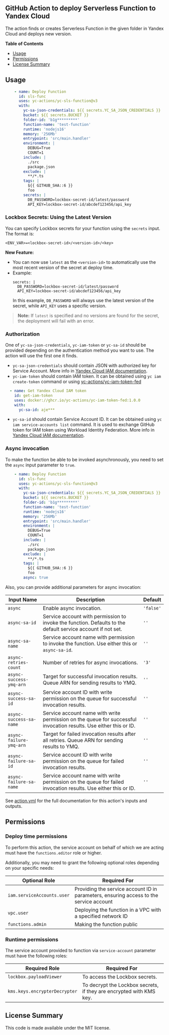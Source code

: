 ## GitHub Action to deploy Serverless Function to Yandex Cloud

The action finds or creates Serverless Function in the given folder in Yandex Cloud and deploys new version.

**Table of Contents**

<!-- toc -->

- [Usage](#usage)
- [Permissions](#permissions)
- [License Summary](#license-summary)

<!-- tocstop -->

## Usage

```yaml
    - name: Deploy Function
      id: sls-func
      uses: yc-actions/yc-sls-function@v3
      with:
        yc-sa-json-credentials: ${{ secrets.YC_SA_JSON_CREDENTIALS }}
        bucket: ${{ secrets.BUCKET }}
        folder-id: 'b1g*********'
        function-name: 'test-function'
        runtime: 'nodejs16'
        memory: '256Mb'
        entrypoint: 'src/main.handler'
        environment: |
          DEBUG=True
          COUNT=1
        include: |
          ./src
          package.json
        exclude: |
          **/*.ts
        tags: |
          ${{ GITHUB_SHA::6 }}
          foo
        secrets: |
          DB_PASSWORD=lockbox-secret-id/latest/password
          API_KEY=lockbox-secret-id/abcdef123456/api_key
```

### Lockbox Secrets: Using the Latest Version

You can specify Lockbox secrets for your function using the `secrets` input. The format is:

```
<ENV_VAR>=<lockbox-secret-id>/<version-id>/<key>
```

**New Feature:**
- You can now use `latest` as the `<version-id>` to automatically use the most recent version of the secret at deploy time.
- Example:
  ```
  secrets: |
    DB_PASSWORD=lockbox-secret-id/latest/password
    API_KEY=lockbox-secret-id/abcdef123456/api_key
  ```
  In this example, `DB_PASSWORD` will always use the latest version of the secret, while `API_KEY` uses a specific version.

> **Note:** If `latest` is specified and no versions are found for the secret, the deployment will fail with an error.

### Authorization
One of `yc-sa-json-credentials`, `yc-iam-token` or `yc-sa-id` should be provided depending on the authentication method
you
want to use. The action will use the first one it finds.

* `yc-sa-json-credentials` should contain JSON with authorized key for Service Account. More info
  in [Yandex Cloud IAM documentation](https://yandex.cloud/en/docs/iam/operations/authentication/manage-authorized-keys#cli_1).
* `yc-iam-token` should contain IAM token. It can be obtained using `yc iam create-token` command or using
  [yc-actions/yc-iam-token-fed](https://github.com/yc-actions/yc-iam-token-fed)

```yaml
  - name: Get Yandex Cloud IAM token
    id: get-iam-token
    uses: docker://ghcr.io/yc-actions/yc-iam-token-fed:1.0.0
    with:
      yc-sa-id: aje***
```

* `yc-sa-id` should contain Service Account ID. It can be obtained using `yc iam service-accounts list` command. It is
  used to exchange GitHub token for IAM token using Workload Identity Federation. More info
  in [Yandex Cloud IAM documentation](https://yandex.cloud/ru/docs/iam/concepts/workload-identity).

### Async invocation

To make the function be able to be invoked asynchronously, you need to set the `async` input parameter to `true`.

```yaml
    - name: Deploy Function
      id: sls-func
      uses: yc-actions/yc-sls-function@v3
      with:
        yc-sa-json-credentials: ${{ secrets.YC_SA_JSON_CREDENTIALS }}
        bucket: ${{ secrets.BUCKET }}
        folder-id: 'b1g*********'
        function-name: 'test-function'
        runtime: 'nodejs16'
        memory: '256Mb'
        entrypoint: 'src/main.handler'
        environment: |
          DEBUG=True
          COUNT=1
        include: |
          ./src
          package.json
        exclude: |
          **/*.ts
        tags: |
          ${{ GITHUB_SHA::6 }}
          foo
        async: true
```

Also, you can provide additional parameters for async invocation:

| **Input Name**          | **Description**                                                                                                   | **Default** |
|-------------------------|-------------------------------------------------------------------------------------------------------------------|-------------|
| `async`                 | Enable async invocation.                                                                                          | `'false'`   |
| `async-sa-id`           | Service account with permission to invoke the function. Defaults to the default service account if not set.       | `''`        |
| `async-sa-name`         | Service account name with permission to invoke the function. Use either this or `async-sa-id`.                    | `''`        |
| `async-retries-count`   | Number of retries for async invocations.                                                                          | `'3'`       |
| `async-success-ymq-arn` | Target for successful invocation results. Queue ARN for sending results to YMQ.                                   | `''`        |
| `async-success-sa-id`   | Service account ID with write permission on the queue for successful invocation results.                          | `''`        |
| `async-success-sa-name` | Service account name with write permission on the queue for successful invocation results. Use either this or ID. | `''`        |
| `async-failure-ymq-arn` | Target for failed invocation results after all retries. Queue ARN for sending results to YMQ.                     | `''`        |
| `async-failure-sa-id`   | Service account ID with write permission on the queue for failed invocation results.                              | `''`        |
| `async-failure-sa-name` | Service account name with write permission on the queue for failed invocation results. Use either this or ID.     | `''`        |

See [action.yml](action.yml) for the full documentation for this action's inputs and outputs.

## Permissions

### Deploy time permissions

To perform this action, the service account on behalf of which we are acting must have
the `functions.editor` role or higher.

Additionally, you may need to grant the following optional roles depending on your specific needs:

| Optional Role              | Required For                                                                           |
|----------------------------|----------------------------------------------------------------------------------------|
| `iam.serviceAccounts.user` | Providing the service account ID in parameters, ensuring access to the service account |
| `vpc.user`                 | Deploying the function in a VPC with a specified network ID                            |
| `functions.admin`          | Making the function public                                                             |

### Runtime permissions

The service account provided to function via `service-account` parameter must have the following roles:

| Required Role                 | Required For                                                        |
|-------------------------------|---------------------------------------------------------------------|
| `lockbox.payloadViewer`       | To access the Lockbox secrets.                                      |
| `kms.keys.encrypterDecrypter` | To decrypt the Lockbox secrets, if they are encrypted with KMS key. |

## License Summary

This code is made available under the MIT license.
